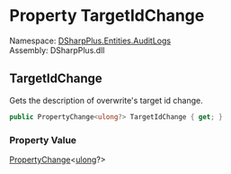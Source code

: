 # Property TargetIdChange

Namespace: [DSharpPlus.Entities.AuditLogs](DSharpPlus.Entities.AuditLogs.md)  
Assembly: DSharpPlus.dll

## <a id="DSharpPlus_Entities_AuditLogs_DiscordAuditLogOverwriteEntry_TargetIdChange"></a>TargetIdChange

Gets the description of overwrite's target id change.

```csharp
public PropertyChange<ulong?> TargetIdChange { get; }
```

### Property Value

[PropertyChange](DSharpPlus.Entities.AuditLogs.PropertyChange\-1.md)<[ulong](https://learn.microsoft.com/dotnet/api/system.uint64)?\>

